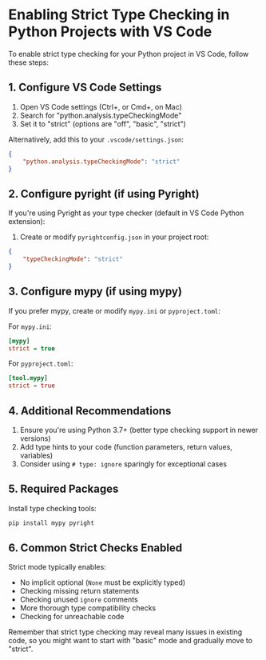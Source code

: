 # Enabling Strict Type Checking in Python Projects with VS Code

To enable strict type checking for your Python project in VS Code, follow these steps:

## 1. Configure VS Code Settings

1. Open VS Code settings (Ctrl+, or Cmd+, on Mac)
2. Search for "python.analysis.typeCheckingMode"
3. Set it to "strict" (options are "off", "basic", "strict")

Alternatively, add this to your `.vscode/settings.json`:
```json
{
    "python.analysis.typeCheckingMode": "strict"
}
```

## 2. Configure pyright (if using Pyright)

If you're using Pyright as your type checker (default in VS Code Python extension):

1. Create or modify `pyrightconfig.json` in your project root:
```json
{
    "typeCheckingMode": "strict"
}
```

## 3. Configure mypy (if using mypy)

If you prefer mypy, create or modify `mypy.ini` or `pyproject.toml`:

For `mypy.ini`:
```ini
[mypy]
strict = true
```

For `pyproject.toml`:
```toml
[tool.mypy]
strict = true
```

## 4. Additional Recommendations

1. Ensure you're using Python 3.7+ (better type checking support in newer versions)
2. Add type hints to your code (function parameters, return values, variables)
3. Consider using `# type: ignore` sparingly for exceptional cases

## 5. Required Packages

Install type checking tools:
```bash
pip install mypy pyright
```

## 6. Common Strict Checks Enabled

Strict mode typically enables:
- No implicit optional (`None` must be explicitly typed)
- Checking missing return statements
- Checking unused `ignore` comments
- More thorough type compatibility checks
- Checking for unreachable code

Remember that strict type checking may reveal many issues in existing code, so you might want to start with "basic" mode and gradually move to "strict".